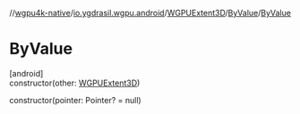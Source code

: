 //[wgpu4k-native](../../../../index.md)/[io.ygdrasil.wgpu.android](../../index.md)/[WGPUExtent3D](../index.md)/[ByValue](index.md)/[ByValue](-by-value.md)

# ByValue

[android]\
constructor(other: [WGPUExtent3D](../index.md))

constructor(pointer: Pointer? = null)